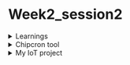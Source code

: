 # Week2_session2
<details>
<summary>Learnings</summary>
 In this session the RISC-HDP cohort was introduced to the chipcron tool developed by the trainer of the course Mayank Kabra
 This tool is a an automatic RISCV core generator tool which spits out synthesizable RTL for a RISC core based on the specification provided by the user Core's specification 
 depends on the application for which the RISCV core needs to be created. The tool also generates a verilog testbench to test the core 
 This session's task for each member of the cohort is to identify an IoT application for which they would like to generate a RISC core using the ChipCron tool
</details>
<details> <summary> Chipcron tool </summary>
1. The interface -  Tool provides a script based interface to the user where the user can modify a json file to specify their RISC-V core. 
 Fields in the json file are self explainatory ..e.g. Alu_dist actually indicates the number of pipeline stages needed.
 The idea is to choose the parameters wisely and fully based on the exact needs of the application program. For example if the code only has 50 instructions then a small 
 instruction memory will be sufficient and PC size of 6 bits can cater to the needs of the program. Similarly we can choose what all instructions our code needs and only implement those instructions in the microarchitecture of our core 
    <img width="563" alt="image" src="https://github.com/jaya117/RISCV-HDP/assets/139655462/0f569ef3-4a79-4149-8069-6d1078364049">
2. Steps to use the tool
   

</details>
<details> 
  <summary> My IoT project </summary>
  Still thinking about it. 
  
</details>
